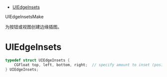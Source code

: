 <!-- TOC -->

- [UIEdgeInsets](#uiedgeinsets)

<!-- /TOC -->

UIEdgeInsetsMake

为按钮或视图创建边缘插图。

# UIEdgeInsets

```c++
typedef struct UIEdgeInsets {
    CGFloat top, left, bottom, right;  // specify amount to inset (positive) for each of the edges. values can be negative to 'outset'
} UIEdgeInsets;
```
